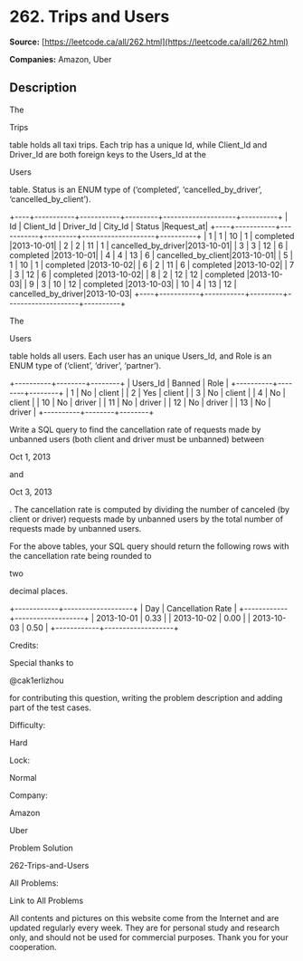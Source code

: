 # 262. Trips and Users

**Source:** [https://leetcode.ca/all/262.html](https://leetcode.ca/all/262.html)

**Companies:** Amazon, Uber

## Description

The

Trips

table holds all taxi trips. Each trip has a unique Id, while Client_Id
        and Driver_Id are both foreign keys to the Users_Id at the

Users

table. Status
        is an ENUM type of (‘completed’, ‘cancelled_by_driver’, ‘cancelled_by_client’).

+----+-----------+-----------+---------+--------------------+----------+
| Id | Client_Id | Driver_Id | City_Id |        Status      |Request_at|
+----+-----------+-----------+---------+--------------------+----------+
| 1  |     1     |    10     |    1    |     completed      |2013-10-01|
| 2  |     2     |    11     |    1    | cancelled_by_driver|2013-10-01|
| 3  |     3     |    12     |    6    |     completed      |2013-10-01|
| 4  |     4     |    13     |    6    | cancelled_by_client|2013-10-01|
| 5  |     1     |    10     |    1    |     completed      |2013-10-02|
| 6  |     2     |    11     |    6    |     completed      |2013-10-02|
| 7  |     3     |    12     |    6    |     completed      |2013-10-02|
| 8  |     2     |    12     |    12   |     completed      |2013-10-03|
| 9  |     3     |    10     |    12   |     completed      |2013-10-03|
| 10 |     4     |    13     |    12   | cancelled_by_driver|2013-10-03|
+----+-----------+-----------+---------+--------------------+----------+

The

Users

table holds all users. Each user has an unique Users_Id, and Role is
        an ENUM type of (‘client’, ‘driver’, ‘partner’).

+----------+--------+--------+
| Users_Id | Banned |  Role  |
+----------+--------+--------+
|    1     |   No   | client |
|    2     |   Yes  | client |
|    3     |   No   | client |
|    4     |   No   | client |
|    10    |   No   | driver |
|    11    |   No   | driver |
|    12    |   No   | driver |
|    13    |   No   | driver |
+----------+--------+--------+

Write a SQL query to find the cancellation rate of requests made by unbanned users (both
        client and driver must be unbanned) between

Oct 1, 2013

and

Oct
            3, 2013

. The cancellation rate is computed by dividing the number of canceled
        (by client or driver) requests made by unbanned users by the total number of requests made
        by unbanned users.

For the above tables, your SQL query should return the following rows with the cancellation
        rate being rounded to

two

decimal places.

+------------+-------------------+
|     Day    | Cancellation Rate |
+------------+-------------------+
| 2013-10-01 |       0.33        |
| 2013-10-02 |       0.00        |
| 2013-10-03 |       0.50        |
+------------+-------------------+

Credits:

Special thanks to

@cak1erlizhou

for contributing this question, writing the problem description and adding part of the test
        cases.

Difficulty:

Hard

Lock:

Normal

Company:

Amazon

Uber

Problem Solution

262-Trips-and-Users

All Problems:

Link to All Problems

All contents and pictures on this website come from the Internet and are updated regularly every week. They are for personal study and research only, and should not be used for commercial purposes. Thank you for your cooperation.

